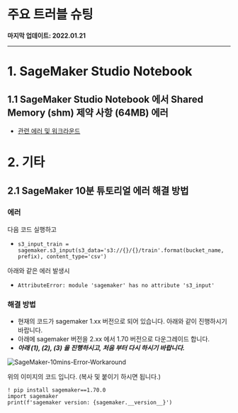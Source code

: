 # 주요 트러블 슈팅
**마지막 업데이트: 2022.01.21**

---


# 1. SageMaker Studio Notebook

## 1.1 SageMaker Studio Notebook 에서 Shared Memory (shm) 제약 사항 (64MB) 에러
- [관련 에러 및 워크라운드](sagemaker_studio_nb_shm_error.md)


# 2. 기타

## 2.1 SageMaker 10분 튜토리얼 에러 해결 방법
### 에러
다음 코드 실행하고 
- ```s3_input_train = sagemaker.s3_input(s3_data='s3://{}/{}/train'.format(bucket_name, prefix), content_type='csv')```

아래와 같은 에러 발생시
- ```AttributeError: module 'sagemaker' has no attribute 's3_input'```


### 해결 방법
- 현재의 코드가 sagemaker 1.xx 버전으로 되어 있습니다. 아래와 같이 진행하시기 바랍니다.
- 아래에 sagemaker 버전을 2.xx 에서 1.70 버전으로 다운그레이드 합니다.
- ***아래 (1), (2), (3) 을 진행하시고, 처음 부터 다시 하시기 바랍니다.***

![SageMaker-10mins-Error-Workaround](img/sm-10mins-workaround.png)

위의 이미지의 코드 입니다. (복사 및 붙이기 하시면 됩니다.)
```
! pip install sagemaker==1.70.0
import sagemaker
print(f'sagemaker version: {sagemaker.__version__}')
```


